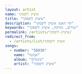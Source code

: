 ```yaml
---
layout: artist
name: איציק ליפסקר
title: "איציק ליפסקר"
description: "דף האמן איציק ליפסקר"
keywords: "שירים, מוזיקה, איציק ליפסקר"
permalink: /artists/איציק-ליפסקר/
redirect_from:
  - /artists/list/איציק ליפסקר
songs:
  - number: "56036"
    name: "אמונה"
    album: "סינגלים"
    artist: "איציק ליפסקר"
---
```

